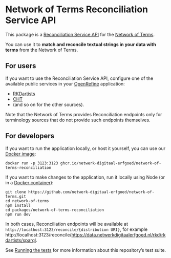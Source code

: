 # Network of Terms Reconciliation Service API

This package is a [Reconciliation Service API](https://reconciliation-api.github.io/specs/latest/)
for the [Network of Terms](http://github.com/netwerk-digitaal-erfgoed/network-of-terms).

You can use it to **match and reconcile textual strings in your data with terms** from the Network of Terms.

## For users

If you want to use the Reconciliation Service API, configure one of the available public services in your
[OpenRefine](https://openrefine.org) application:

- [RKDartists](https://termennetwerk-api.netwerkdigitaalerfgoed.nl/reconcile/https://data.netwerkdigitaalerfgoed.nl/rkd/rkdartists/sparql)
- [CHT](https://termennetwerk-api.netwerkdigitaalerfgoed.nl/reconcile/https://data.cultureelerfgoed.nl/PoolParty/sparql/term/id/cht)
- (and so on for the other sources).

Note that the Network of Terms provides Reconciliation endpoints only for terminology sources that do not provide such
endpoints themselves.

## For developers

If you want to run the application locally, or host it yourself, you can use our
[Docker image](https://github.com/netwerk-digitaal-erfgoed/network-of-terms/pkgs/container/network-of-terms-reconciliation):

    docker run -p 3123:3123 ghcr.io/netwerk-digitaal-erfgoed/network-of-terms-reconciliation

If you want to make changes to the application, run it locally using Node (or in a 
[Docker container](../../docs/docker.md)):

    git clone https://github.com/netwerk-digitaal-erfgoed/network-of-terms.git
    cd network-of-terms
    npm install
    cd packages/network-of-terms-reconciliation
    npm run dev

In both cases, Reconciliation endpoints will be available at `http://localhost:3123/reconcile/{distribution URI}`, for
example http://localhost:3123/reconcile/https://data.netwerkdigitaalerfgoed.nl/rkd/rkdartists/sparql.

See [Running the tests](../../docs/tests.md) for more information about this repository’s test suite.
